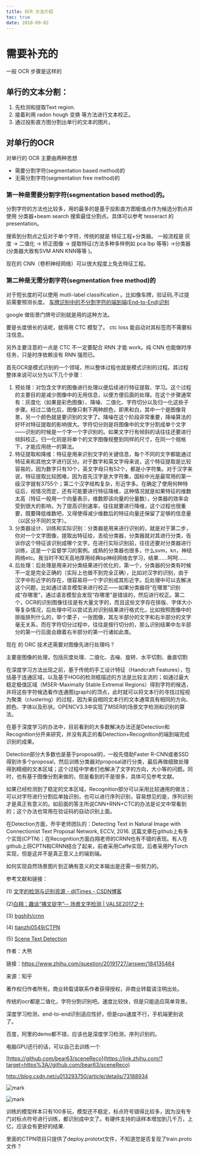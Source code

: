 ```yaml
---
title: OCR 方法介绍
toc: true
date: 2018-09-02
---
```

# 需要补充的

一般 OCR 步骤是这样的

## 单行的文本分割：

1. 先检测和提取Text region.
2. 接着利用 radon hough 变换 等方法进行文本校正。
3. 通过投影直方图分割出单行的文本的图片。

## 对单行的OCR

对单行的 OCR 主要由两种思想

- 需要分割字符(segmentation based method)的
- 无需分割字符(segmentation free method)的

### 第一种是需要分割字符(segmentation based method)的。

分割字符的方法也比较多，用的最多的是基于投影直方图极值点作为候选分割点并使用 分类器+beam search 搜索最佳分割点。具体可以参考 tesseract 的 presentation。

搜索到分割点之后对于单个字符，传统的就是 特征工程+分类器。
一般流程是 灰度 -> 二值化 -> 矫正图像 -> 提取特征(方法多种多样例如 pca lbp 等等) ->分类器(分类器大致有SVM ANN KNN等等 )。

现在的 CNN（卷积神经网络）可以很大程度上免去特征工程。

### 第二种是无需分割字符(segmentation free method)的

对于短长度的可以使用 mutli-label classification 。比如像车牌，验证码,不过提前需要预测长度。
[车牌识别中的不分割字符的端到端(End-to-End)识别](https://link.zhihu.com/?target=http%3A//blog.csdn.net/relocy/article/details/52174198)

google 做街景门牌号识别就是用的这种方法。

要是长度很长的话呢，就得用 CTC 模型了。  ctc loss 能自动对其标签而不需要标注信息。

另外主要注意的一点是 CTC 不一定要配合 RNN 才能 work。纯 CNN 也能做时序任务，只是时序依赖没有 RNN 强而已。







首先OCR是模式识别的一个领域，所以整体过程也就是模式识别的过程。其过程整体来说可以分为以下几个步骤：

1. 预处理：对包含文字的图像进行处理以便后续进行特征提取、学习。这个过程的主要目的是减少图像中的无用信息，以便方便后面的处理。在这个步骤通常有：灰度化（如果是彩色图像）、降噪、二值化、字符切分以及归一化这些子步骤。经过二值化后，图像只剩下两种颜色，即黑和白，其中一个是图像背景，另一个颜色就是要识别的文字了。降噪在这个阶段非常重要，降噪算法的好坏对特征提取的影响很大。字符切分则是将图像中的文字分割成单个文字——识别的时候是一个字一个字识别的。如果文字行有倾斜的话往往还要进行倾斜校正。归一化则是将单个的文字图像规整到同样的尺寸，在同一个规格下，才能应用统一的算法。
2. 特征提取和降维：特征是用来识别文字的关键信息，每个不同的文字都能通过特征来和其他文字进行区分。对于数字和英文字母来说，这个特征提取是比较容易的，因为数字只有10个，英文字母只有52个，都是小字符集。对于汉字来说，特征提取比较困难，因为首先汉字是大字符集，国标中光是最常用的第一级汉字就有3755个；第二个汉字结构复杂，形近字多。在确定了使用何种特征后，视情况而定，还有可能要进行特征降维，这种情况就是如果特征的维数太高（特征一般用一个向量表示，维数即该向量的分量数），分类器的效率会受到很大的影响，为了提高识别速率，往往就要进行降维，这个过程也很重要，既要降低维数吧，又得使得减少维数后的特征向量还保留了足够的信息量（以区分不同的文字）。
3. 分类器设计、训练和实际识别：分类器是用来进行识别的，就是对于第二步，你对一个文字图像，提取出特征给，丢给分类器，分类器就对其进行分类，告诉你这个特征该识别成哪个文字。在进行实际识别前，往往还要对分类器进行训练，这是一个监督学习的案例。成熟的分类器也很多，什么svm，kn，神经网络etc。我当时不知天高地厚用经典bp神经网络去学习，结果……呵呵……
4. 后处理：后处理是用来对分类结果进行优化的，第一个，分类器的分类有时候不一定是完全正确的（实际上也做不到完全正确），比如对汉字的识别，由于汉字中形近字的存在，很容易将一个字识别成其形近字。后处理中可以去解决这个问题，比如通过语言模型来进行校正——如果分类器将“在哪里”识别成“存哪里”，通过语言模型会发现“存哪里”是错误的，然后进行校正。第二个，OCR的识别图像往往是有大量文字的，而且这些文字存在排版、字体大小等复杂情况，后处理中可以尝试去对识别结果进行格式化，比如按照图像中的排版排列什么的，举个栗子，一张图像，其左半部分的文字和右半部分的文字毫无关系，而在字符切分过程中，往往是按行切分的，那么识别结果中左半部分的第一行后面会跟着右半部分的第一行诸如此类。




现在 的 ORC 技术还需要对图像先进行处理吗？

主要是图像的处理，包括灰度处理、二值化、去噪、旋转、水平切割、垂直切割








在深度学习方法出现之前，基于传统的手工设计特征（Handcraft Features），包括基于连通区域，以及基于HOG的检测框描述的方法是比较主流的；如通过最大稳定极值区域（MSER-Maximally Stable Extremal Regions）得到字符的候选，并将这些字符候选看作连通图(graph)的顶点，此时就可以将文本行的寻找过程视为聚类（clustering）的过程，因为来自相同文本行的文本通常具有相同的方向、颜色、字体以及形状。OPENCV3.3中实现了MSER的场景文字检测和识别的算法。

在基于深度学习的办法中，目前看到的大多数解决办法还是Detection和Recognition分开来研究，并没有真正的看Detection+Recognition的端到端完成识别的成果。

Detection部分大多数也是基于proposal的，一般先借助Faster R-CNN或者SSD得到许多个proposal，然后训练分类器对proposal进行分类，最后再做细致处理得到精细的文本区域；这个过程中学者们也解决了文字的方向，大小等的问题。同时，也有基于图像分割来做的，但是看到的不是很多，具体可见参考文献。

如果已经检测到了稳定的文本区域，Recognition部分可以采用比较通用的做法；可以对字符进行分割后单独识别，也可以进行序列识别，容易想见的是，序列识别才是真正有意义的。如前面的答主所说CNN+RNN+CTC的办法是论文中常看到的；这个办法也常用在验证码的自动识别上面。

在Detection方面，乔宇老师团队的：Detecting Text in Natural Image with Connectionist Text Proposal Network, ECCV, 2016. 这篇文章在github上有多个实现(CPTN)；在Recognition方面白翔老师的CRNN也有不错的表现。有人在github上将CPTN和CRNN结合了起来，前者采用Caffe实现，后者采用PyTorch实现，但是这并不是真正意义上的端到端。

如何实现自然场景图片到正确有意义的文本输出是还需一些努力的。

参考文献和链接：

(1) [文字的检测与识别资源 - dllTimes - CSDN博客](https://link.zhihu.com/?target=http%3A//blog.csdn.net/u010183397/article/details/56497303)

(2)[白翔：趣谈“捕文捉字”-- 场景文字检测 | VALSE2017之十](https://zhuanlan.zhihu.com/p/29549641)

(3) [bgshih/crnn](https://link.zhihu.com/?target=https%3A//github.com/bgshih/crnn)

(4) [tianzhi0549/CTPN](https://link.zhihu.com/?target=https%3A//github.com/tianzhi0549/CTPN)

(5) [Scene Text Detection](https://link.zhihu.com/?target=https%3A//docs.opencv.org/3.0-beta/modules/text/doc/erfilter.html)






















作者：大熊

链接：https://www.zhihu.com/question/20191727/answer/184135484

来源：知乎

著作权归作者所有。商业转载请联系作者获得授权，非商业转载请注明出处。

传统的ocr都是二值化，字符分割识别吧。速度比较快，但是只能适应简单背景。

深度学习检测，end-to-end识别适应性好，但是cpu速度不行，手机端更别说了。

百度，阿里的demo都不错，应该也是深度学习检测，序列识别的。

电脑GPU还行的话，可以自己去训练一个

[https://github.com/bear63/sceneReco](https://link.zhihu.com/?target=https%3A//github.com/bear63/sceneReco)

http://blog.csdn.net/u013293750/article/details/73188934

![mark](http://pacdb2bfr.bkt.clouddn.com/blog/image/180902/E525AB0kJ0.png?imageslim)

![mark](http://pacdb2bfr.bkt.clouddn.com/blog/image/180902/5J9bH63deE.png?imageslim)


训练的模型样本只有100多玩，模型还不稳定，标点符号错得比较多，因为没有专门对标点符号进行训练，都识别成中文了。有硬件支持的话样本增加到几千万，上亿，应该会有更好的结果.

里面的CTPN项目只提供了deploy.prototxt文件，不知道您是否复现了train.proto文件？

